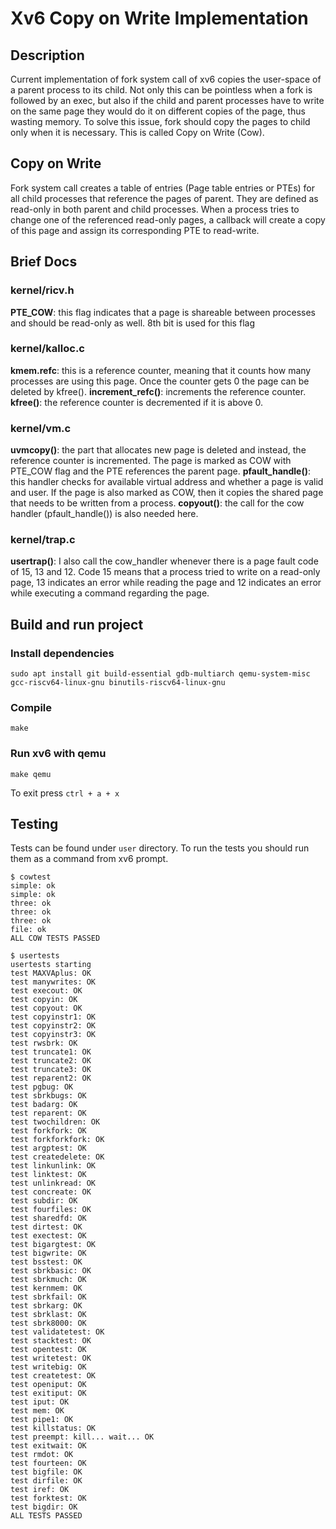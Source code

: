 # Xv6 Copy on Write Implementation

## Description
Current implementation of fork system call of xv6 copies the user-space of a parent process to its child. Not only this can be pointless when a fork is followed by an exec, but also if the child and parent processes have to write on the same page they would do it on different copies of the page, thus wasting memory. To solve this issue, fork should copy the pages to child only when it is necessary. This is called Copy on Write (Cow).

## Copy on Write
Fork system call creates a table of entries (Page table entries or PTEs) for all child processes that reference the pages of parent. They are defined as read-only in both parent and child processes. When a process tries to change one of the referenced read-only pages, a callback will create a copy of this page and assign its corresponding PTE to read-write.

## Brief Docs
### kernel/ricv.h
**PTE_COW**: this flag indicates that a page is shareable between processes and should be read-only as well. 8th bit is used for this flag 
### kernel/kalloc.c
**kmem.refc**: this is a reference counter, meaning that it counts how many processes are using this page. Once the counter gets 0 the page can be deleted by kfree().
**increment_refc()**: increments the reference counter.
**kfree()**: the reference counter is decremented if it is above 0.
### kernel/vm.c
**uvmcopy()**: the part that allocates new page is deleted and instead, the reference counter is incremented. The page is marked as COW with PTE_COW flag and the PTE references the parent page.
**pfault_handle()**: this handler checks for available virtual address and whether a page is valid and user. If the page is also marked as COW, then it copies the shared page that needs to be written from a process.
**copyout()**: the call for the cow handler (pfault_handle()) is also needed here.
### kernel/trap.c
**usertrap()**: I also call the cow_handler whenever there is a page fault code of 15, 13 and 12. Code 15 means that a process tried to write on a read-only page, 13 indicates an error while reading the page and 12 indicates an error while executing a command regarding the page.


## Build and run project
### Install dependencies
```
sudo apt install git build-essential gdb-multiarch qemu-system-misc gcc-riscv64-linux-gnu binutils-riscv64-linux-gnu
```

### Compile
```
make
```

### Run xv6 with qemu
```
make qemu
```
To exit press `ctrl + a + x`

## Testing
Tests can be found under `user` directory. To run the tests you should run them as a command from xv6 prompt.
```
$ cowtest
simple: ok
simple: ok
three: ok
three: ok
three: ok
file: ok
ALL COW TESTS PASSED

$ usertests
usertests starting
test MAXVAplus: OK
test manywrites: OK
test execout: OK
test copyin: OK
test copyout: OK
test copyinstr1: OK
test copyinstr2: OK
test copyinstr3: OK
test rwsbrk: OK
test truncate1: OK
test truncate2: OK
test truncate3: OK
test reparent2: OK
test pgbug: OK
test sbrkbugs: OK
test badarg: OK
test reparent: OK
test twochildren: OK
test forkfork: OK
test forkforkfork: OK
test argptest: OK
test createdelete: OK
test linkunlink: OK
test linktest: OK
test unlinkread: OK
test concreate: OK
test subdir: OK
test fourfiles: OK
test sharedfd: OK
test dirtest: OK
test exectest: OK
test bigargtest: OK
test bigwrite: OK
test bsstest: OK
test sbrkbasic: OK
test sbrkmuch: OK
test kernmem: OK
test sbrkfail: OK
test sbrkarg: OK
test sbrklast: OK
test sbrk8000: OK
test validatetest: OK
test stacktest: OK
test opentest: OK
test writetest: OK
test writebig: OK
test createtest: OK
test openiput: OK
test exitiput: OK
test iput: OK
test mem: OK
test pipe1: OK
test killstatus: OK
test preempt: kill... wait... OK
test exitwait: OK
test rmdot: OK
test fourteen: OK
test bigfile: OK
test dirfile: OK
test iref: OK
test forktest: OK
test bigdir: OK
ALL TESTS PASSED
```